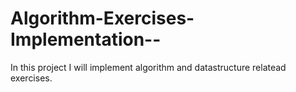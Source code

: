 Algorithm-Exercises-Implementation--
====================================

In this project I will implement algorithm and datastructure relatead exercises.
